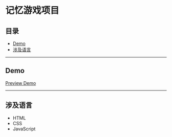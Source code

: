 # 记忆游戏项目


## 目录
* [Demo](#Demo)
* [涉及语言](#涉及语言)

***************************************

## Demo

[Preview Demo](http://htmlpreview.github.io/?https://github.com/briskdust/udacity-memory-game/blob/master/index.html)

***************************************

## 涉及语言

 * HTML
 * CSS
 * JavaScript
